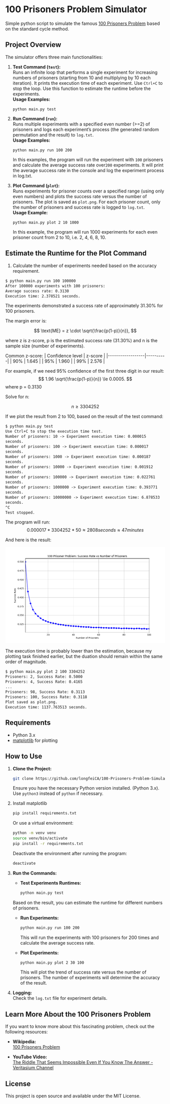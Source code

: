 # 100 Prisoners Problem Simulator

Simple python script to simulate the famous [100 Prisoners Problem](https://en.wikipedia.org/wiki/100_prisoners_problem) based on the standard cycle method. 

## Project Overview

The simulator offers three main functionalities:

1. **Test Command (`test`):**  
   Runs an infinite loop that performs a single experiment for increasing numbers of prisoners (starting from 10 and multiplying by 10 each iteration). It prints the execution time of each experiment. Use `Ctrl+C` to stop the loop. Use this function to estimate the runtime before the experiments.  
   **Usage Examples:**
    ```
    python main.py test
    ```

2. **Run Command (`run`):**  
   Runs multiple experiments with a specified even number (>=2) of prisoners and logs each experiment’s process (the generated random permutation and the result) to `log.txt`.  
   **Usage Examples:**
   ```
   python main.py run 100 200
   ```
   In this examples, the program will run the experiment with `100` prisoners and calculate the average success rate over`200` experiments. It will print the average success rate in the console and log the experiment process in log.txt. 

3. **Plot Command (`plot`):**  
   Runs experiments for prisoner counts over a specified range (using only even numbers) and plots the success rate versus the number of prisoners. The plot is saved as `plot.png`. For each prisoner count, only the number of prisoners and success rate is logged to `log.txt`.  
   **Usage Example:**  
   ```
   python main.py plot 2 10 1000
   ```
   In this example, the program will run 1000 experiments for each even prisoner count from 2 to 10, i.e. 2, 4, 6, 8, 10.

## Estimate the Runtime for the Plot Command

1. Calculate the number of experiments needed based on the accuracy requirement. 
```
$ python main.py run 100 100000
After 100000 experiments with 100 prisoners:
Average success rate: 0.3130
Execution time: 2.378521 seconds. 
```
The experiments demonstrated a success rate of approximately 31.30% for 100 prisoners. 

The margin error is: 

$$
\text{ME} = z \cdot \sqrt{\frac{p(1-p)}{n}},
$$

where z is z-score, p is the estimated success rate (31.30%) and n is the sample size (number of experiments). 

Common z-score: 
| Confidence level | z-score  |
|------------------|----------|
| 90% | 1.645 |
| 95% | 1.960 |
| 99% | 2.576 |

For example, if we need 95% confidence of the first three digit in our result: 
$$
1.96 \sqrt{\frac{p(1-p)}{n}} \le 0.0005.
$$
where p = 0.3130

Solve for n: 

$$
n \ge 3304252
$$

If we plot the result from 2 to 100, based on the result of the test command:

```
$ python main.py test
Use Ctrl+C to stop the execution time test. 
Number of prisoners: 10 -> Experiment execution time: 0.000015 seconds. 
Number of prisoners: 100 -> Experiment execution time: 0.000017 seconds. 
Number of prisoners: 1000 -> Experiment execution time: 0.000187 seconds. 
Number of prisoners: 10000 -> Experiment execution time: 0.001912 seconds. 
Number of prisoners: 100000 -> Experiment execution time: 0.022761 seconds. 
Number of prisoners: 1000000 -> Experiment execution time: 0.393771 seconds. 
Number of prisoners: 10000000 -> Experiment execution time: 6.878533 seconds. 
^C
Test stopped.
```

The program will run: 
$$
0.000017 * 3304252 * 50 \approx 2808 seconds \approx 47 minutes
$$

And here is the result: 

![Plotting Result](plot.png)

The execution time is probably lower than the estimation, because my plotting task finished earlier, but the duation should remain within the same order of magnitude. 

```
$ python main.py plot 2 100 3304252
Prisoners: 2, Success Rate: 0.5000
Prisoners: 4, Success Rate: 0.4165
...
Prisoners: 98, Success Rate: 0.3113
Prisoners: 100, Success Rate: 0.3118
Plot saved as plot.png.
Execution time: 1137.763513 seconds. 
```

## Requirements

- Python 3.x
- [matplotlib](https://matplotlib.org/) for plotting

## How to Use

1. **Clone the Project:**  
   ```bash
   git clone https://github.com/longfeiCA/100-Prisoners-Problem-Simulator.git
   ```
   Ensure you have the necessary Python version installed. (Python 3.x).  
   Use `python3` instead of `python` if necessary. 

2. Install matplotlib
   ```bash
   pip install requirements.txt
   ```
   Or use a virtual environment: 
   ```bash
   python -m venv venv
   source venv/bin/activate
   pip install -r requirements.txt
   ```
   Deactivate the environment after running the program: 
   ```bash
   deactivate
   ```

2. **Run the Commands:**  
   - **Test Experiments Runtimes:**  
     ```bash
     python main.py test
     ```
    Based on the result, you can estimate the runtime for different numbers of prisoners. 

   - **Run Experiments:**  
     ```bash
     python main.py run 100 200
     ```
     This will run the experiments with 100 prisoners for 200 times and calculate the average success rate.

   - **Plot Experiments:**  
     ```bash
     python main.py plot 2 30 100
     ```
     This will plot the trend of success rate versus the number of prisoners. The number of experiments will determine the accuracy of the result. 

3. **Logging:**  
   Check the `log.txt` file for experiment details. 

## Learn More About the 100 Prisoners Problem

If you want to know more about this fascinating problem, check out the following resources:

- **Wikipedia:**  
  [100 Prisoners Problem](https://en.wikipedia.org/wiki/100_prisoners_problem)

- **YouTube Video:**  
  [The Riddle That Seems Impossible Even If You Know The Answer - Veritasium Channel](https://www.youtube.com/watch?v=iSNsgj1OCLA)

## License

This project is open source and available under the MIT License.
